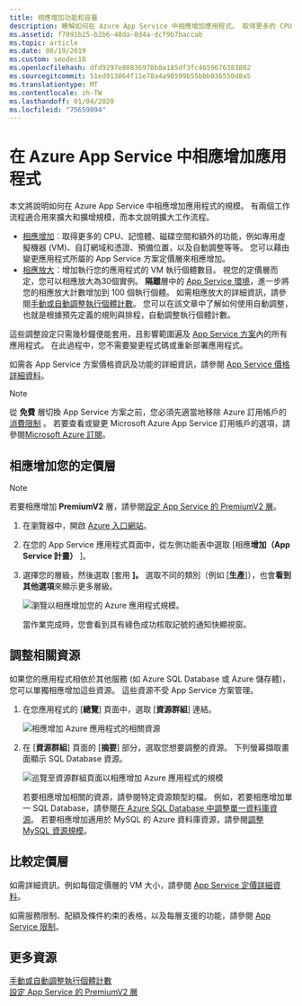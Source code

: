 ```yaml
---
title: 相應增加功能和容量
description: 瞭解如何在 Azure App Service 中相應增加應用程式。 取得更多的 CPU、記憶體、磁碟空間和額外的功能。
ms.assetid: f7091b25-b2b6-48da-8d4a-dcf9b7baccab
ms.topic: article
ms.date: 08/19/2019
ms.custom: seodec18
ms.openlocfilehash: dfd9297e80836978b8a185df3fc4659676383802
ms.sourcegitcommit: 51ed913864f11e78a4a98599b55bbb036550d8a5
ms.translationtype: MT
ms.contentlocale: zh-TW
ms.lasthandoff: 01/04/2020
ms.locfileid: "75659894"
---
```

# <a name="scale-up-an-app-in-azure-app-service"></a>在 Azure App Service 中相應增加應用程式

本文將說明如何在 Azure App Service 中相應增加應用程式的規模。 有兩個工作流程適合用來擴大和擴增規模，而本文說明擴大工作流程。

* [相應增加](https://en.wikipedia.org/wiki/Scalability#Horizontal_and_vertical_scaling)︰取得更多的 CPU、記憶體、磁碟空間和額外的功能，例如專用虛擬機器 (VM)、自訂網域和憑證、預備位置，以及自動調整等等。 您可以藉由變更應用程式所屬的 App Service 方案定價層來相應增加。
* [相應放大](https://en.wikipedia.org/wiki/Scalability#Horizontal_and_vertical_scaling)︰增加執行您的應用程式的 VM 執行個體數目。
  視您的定價層而定，您可以相應放大為30個實例。 **隔離**層中的 [App Service 環境](environment/intro.md)，進一步將您的相應放大計數增加到 100 個執行個體。 如需相應放大的詳細資訊，請參閱[手動或自動調整執行個體計數](../monitoring-and-diagnostics/insights-how-to-scale.md)。 您可以在該文章中了解如何使用自動調整，也就是根據預先定義的規則與排程，自動調整執行個體計數。

這些調整設定只需幾秒鐘便能套用，且影響範圍遍及 [App Service 方案](../app-service/overview-hosting-plans.md)內的所有應用程式。
在此過程中，您不需要變更程式碼或重新部署應用程式。

如需各 App Service 方案價格資訊及功能的詳細資訊，請參閱 [App Service 價格詳細資料](https://azure.microsoft.com/pricing/details/web-sites/)。  

> [!NOTE]
> 從 **免費** 層切換 App Service 方案之前，您必須先適當地移除 Azure 訂用帳戶的 [消費限制](https://azure.microsoft.com/pricing/spending-limits/) 。 若要查看或變更 Microsoft Azure App Service 訂用帳戶的選項，請參閱[Microsoft Azure 訂閱][azuresubscriptions]。
> 
> 

<a name="scalingsharedorbasic"></a>
<a name="scalingstandard"></a>

## <a name="scale-up-your-pricing-tier"></a>相應增加您的定價層

> [!NOTE]
> 若要相應增加 **PremiumV2** 層，請參閱[設定 App Service 的 PremiumV2 層](app-service-configure-premium-tier.md)。
>

1. 在瀏覽器中，開啟 [Azure 入口網站][portal]。

1. 在您的 App Service 應用程式頁面中，從左側功能表中選取 [相應**增加（App Service 計畫）** ]。
   
3. 選擇您的層級，然後選取 [套用 **]。** 選取不同的類別（例如 [**生產**]），也會**看到其他選項**來顯示更多層級。
   
    ![瀏覽以相應增加您的 Azure 應用程式規模。][ChooseWHP]

    當作業完成時，您會看到具有綠色成功核取記號的通知快顯視窗。

<a name="ScalingSQLServer"></a>

## <a name="scale-related-resources"></a>調整相關資源
如果您的應用程式相依於其他服務 (如 Azure SQL Database 或 Azure 儲存體)，您可以單獨相應增加這些資源。 這些資源不受 App Service 方案管理。

1. 在您應用程式的 [**總覽**] 頁面中，選取 [**資源群組**] 連結。
   
    ![相應增加 Azure 應用程式的相關資源](./media/web-sites-scale/RGEssentialsLink.png)

2. 在 [**資源群組**] 頁面的 [**摘要**] 部分，選取您想要調整的資源。 下列螢幕擷取畫面顯示 SQL Database 資源。
   
    ![巡覽至資源群組頁面以相應增加 Azure 應用程式的規模](./media/web-sites-scale/ResourceGroup.png)

    若要相應增加相關的資源，請參閱特定資源類型的檔。 例如，若要相應增加單一 SQL Database，請參閱[在 Azure SQL Database 中調整單一資料庫資源](../sql-database/sql-database-single-database-scale.md)。 若要相應增加適用於 MySQL 的 Azure 資料庫資源，請參閱[調整 MySQL 資源規模](../mysql/concepts-pricing-tiers.md#scale-resources)。

<a name="OtherFeatures"></a>
<a name="devfeatures"></a>

## <a name="compare-pricing-tiers"></a>比較定價層

如需詳細資訊，例如每個定價層的 VM 大小，請參閱 [App Service 定價詳細資料](https://azure.microsoft.com/pricing/details/app-service)。

如需服務限制、配額及條件約束的表格，以及每層支援的功能，請參閱 [App Service 限制](../azure-resource-manager/management/azure-subscription-service-limits.md#app-service-limits)。

<a name="Next Steps"></a>

## <a name="more-resources"></a>更多資源

[手動或自動調整執行個體計數](../monitoring-and-diagnostics/insights-how-to-scale.md)  
[設定 App Service 的 PremiumV2 層](app-service-configure-premium-tier.md)

<!-- LINKS -->
[vmsizes]:https://azure.microsoft.com/pricing/details/app-service/
[SQLaccountsbilling]:https://go.microsoft.com/fwlink/?LinkId=234930
[azuresubscriptions]:https://account.windowsazure.com/subscriptions
[portal]: https://portal.azure.com/

<!-- IMAGES -->
[ChooseWHP]: ./media/web-sites-scale/scale1ChooseWHP.png
[ResourceGroup]: ./media/web-sites-scale/scale10ResourceGroup.png
[ScaleDatabase]: ./media/web-sites-scale/scale11SQLScale.png
[GeoReplication]: ./media/web-sites-scale/scale12SQLGeoReplication.png

